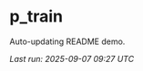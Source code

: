 # p_train

Auto-updating README demo.

<!--START_SECTION:status-->
_Last run: 2025-09-07 09:27 UTC_
<!--END_SECTION:status-->

















































































































































































































































































































































































